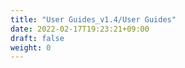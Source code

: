 ```yaml
---
title: "User Guides_v1.4/User Guides"
date: 2022-02-17T19:23:21+09:00
draft: false
weight: 0
---
```


